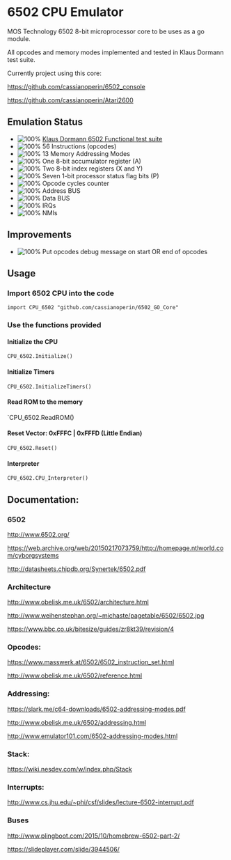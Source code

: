 # 6502 CPU Emulator

MOS Technology 6502 8-bit microprocessor core to be uses as a go module.

All opcodes and memory modes implemented and tested in Klaus Dormann test suite.

Currently project using this core:

https://github.com/cassianoperin/6502_console

https://github.com/cassianoperin/Atari2600


## Emulation Status

* ![100%](https://progress-bar.dev/100) [Klaus Dormann 6502 Functional test suite](https://github.com/Klaus2m5/6502_65C02_functional_tests)
* ![100%](https://progress-bar.dev/100) 56 Instructions (opcodes)
* ![100%](https://progress-bar.dev/100) 13 Memory Addressing Modes
* ![100%](https://progress-bar.dev/100) One 8-bit accumulator register (A)
* ![100%](https://progress-bar.dev/100) Two 8-bit index registers (X and Y)
* ![100%](https://progress-bar.dev/100) Seven 1-bit processor status flag bits (P)
* ![100%](https://progress-bar.dev/100) Opcode cycles counter
* ![100%](https://progress-bar.dev/100) Address BUS
* ![100%](https://progress-bar.dev/100) Data BUS
* ![100%](https://progress-bar.dev/0)   IRQs
* ![100%](https://progress-bar.dev/0)   NMIs

## Improvements

* ![100%](https://progress-bar.dev/0)   Put opcodes debug message on start OR end of opcodes

## Usage

### Import 6502 CPU into the code

`import CPU_6502 "github.com/cassianoperin/6502_GO_Core"`

### Use the functions provided

#### Initialize the CPU 

`CPU_6502.Initialize()`

#### Initialize Timers

`CPU_6502.InitializeTimers()`

#### Read ROM to the memory

`CPU_6502.ReadROM(<filename string>)
        
#### Reset Vector: 0xFFFC | 0xFFFD (Little Endian)

`CPU_6502.Reset()`

#### Interpreter

`CPU_6502.CPU_Interpreter()`


## Documentation:

### 6502

http://www.6502.org/

https://web.archive.org/web/20150217073759/http://homepage.ntlworld.com/cyborgsystems

http://datasheets.chipdb.org/Synertek/6502.pdf

### Architecture

http://www.obelisk.me.uk/6502/architecture.html

http://www.weihenstephan.org/~michaste/pagetable/6502/6502.jpg

https://www.bbc.co.uk/bitesize/guides/zr8kt39/revision/4


### Opcodes:

https://www.masswerk.at/6502/6502_instruction_set.html

http://www.obelisk.me.uk/6502/reference.html

### Addressing:

https://slark.me/c64-downloads/6502-addressing-modes.pdf

http://www.obelisk.me.uk/6502/addressing.html

http://www.emulator101.com/6502-addressing-modes.html

### Stack:

https://wiki.nesdev.com/w/index.php/Stack

### Interrupts:

http://www.cs.jhu.edu/~phi/csf/slides/lecture-6502-interrupt.pdf


### Buses

http://www.plingboot.com/2015/10/homebrew-6502-part-2/

https://slideplayer.com/slide/3944506/
